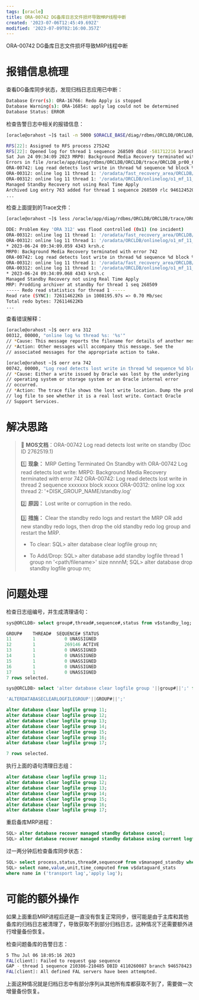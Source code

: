 ```yaml
---
tags: [oracle]
title: ORA-00742 DG备库日志文件损坏导致MRP线程中断
created: '2023-07-06T12:45:49.692Z'
modified: '2023-07-09T02:16:00.357Z'
---
```


ORA-00742 DG备库日志文件损坏导致MRP线程中断


# 报错信息梳理
查看DG备库同步状态，发现归档日志应用已中断：
```bash
Database Error(s): ORA-16766: Redo Apply is stopped
Database Warning(s): ORA-16854: apply lag could not be determined
Database Status: ERROR
```

检查告警日志中相关的报错信息：
```bash
[oracle@orahost ~]$ tail -n 5000 $ORACLE_BASE/diag/rdbms/ORCLDB/ORCLDB/trace/alert_ORCLDB.log | grep -i -B3 -A5 error 

RFS[22]: Assigned to RFS process 275242 
RFS[22]: Opened log for thread 1 sequence 268509 dbid -581712216 branch 946124520 
Sat Jun 24 09:34:09 2023 MRP0: Background Media Recovery terminated with error 742 
Errors in file /oracle/app/diag/rdbms/ORCLDB/ORCLDB/trace/ORCLDB_pr00_6904.trc:
ORA-00742: Log read detects lost write in thread %d sequence %d block %d 
ORA-00312: online log 11 thread 1: '/oradata/fast_recovery_area/ORCLDB/onlinelog/o1_mf_11_l7vmy78h_.log' 
ORA-00312: online log 11 thread 1: '/oradata/ORCLDB/onlinelog/o1_mf_11_l7vmy5vx_.log' 
Managed Standby Recovery not using Real Time Apply 
Archived Log entry 763 added for thread 1 sequence 268509 rlc 946124520 ID 0xe50b0ccc dest 5:
...
```

检查上面提到的Trace文件：
```bash
[oracle@orahost ~]$ less /oracle/app/diag/rdbms/ORCLDB/ORCLDB/trace/ORCLDB_pr00_6904.trc

DDE: Problem Key 'ORA 312' was flood controlled (0x1) (no incident) 
ORA-00312: online log 11 thread 1: '/oradata/fast_recovery_area/ORCLDB/onlinelog/o1_mf_11_l7vmy78h_.log' 
ORA-00312: online log 11 thread 1: '/oradata/ORCLDB/onlinelog/o1_mf_11_l7vmy5vx_.log' 
* 2023-06-24 09:34:09.059 4343 krsh.c 
MRP0: Background Media Recovery terminated with error 742 
ORA-00742: Log read detects lost write in thread %d sequence %d block %d 
ORA-00312: online log 11 thread 1: '/oradata/fast_recovery_area/ORCLDB/onlinelog/o1_mf_11_l7vmy78h_.log' 
ORA-00312: online log 11 thread 1: '/oradata/ORCLDB/onlinelog/o1_mf_11_l7vmy5vx_.log' 
* 2023-06-24 09:34:09.068 4343 krsh.c 
Managed Standby Recovery not using Real Time Apply 
MRP: Prodding archiver at standby for thread 1 seq 268509 
----- Redo read statistics for thread 1 ----- 
Read rate (SYNC): 726114622Kb in 1008195.97s => 0.70 Mb/sec 
Total redo bytes: 726114622Kb 
...
```

查看错误解释： 
```bash
[oracle@orahost ~]$ oerr ora 312 
00312, 00000, "online log %s thread %s: '%s'" 
// *Cause: This message reports the filename for details of another message. 
// *Action: Other messages will accompany this message. See the 
// associated messages for the appropriate action to take. 

[oracle@orahost ~]$ oerr ora 742 
00742, 00000, "Log read detects lost write in thread %d sequence %d block %d" 
// *Cause: Either a write issued by Oracle was lost by the underlying 
// operating system or storage system or an Oracle internal error 
// occurred. 
// *Action: The trace file shows the lost write location. Dump the problematic 
// log file to see whether it is a real lost write. Contact Oracle 
// Support Services.
```

# 解决思路
>:book: **MOS文档**：ORA-00742 Log read detects lost write on standby (Doc ID 2762519.1)
> 
>:one: **现象：**
> MRP Getting Terminated On Standby with ORA-00742 
> Log read detects lost write:
> MRP0: Background Media Recovery terminated with error 742 
>ORA-00742: Log read detects lost write in thread 2 sequence xxxxxxx block xxxxx 
> ORA-00312: online log xxx thread 2: '+DISK_GROUP_NAME/standby.log'
>
>:two: **原因：** 
> Lost write or corruption in the redo.
>
>:three: **措施：** 
> Clear the standby redo logs and restart the MRP OR add new standby redo logs, then drop the old standby redo log group and restart the MRP.
>
> - To clear: 
> SQL> alter database clear logfile group nn;
>
> - To Add/Drop: 
> SQL> alter database add standby logfile thread 1 group nn '<path/filename>' size nnnnM; 
> SQL> alter database drop standby logfile group nn;


# 问题处理
检查日志组编号，并生成清理语句：
```sql
sys@ORCLDB> select group#,thread#,sequence#,status from v$standby_log;

GROUP#    THREAD#  SEQUENCE# STATUS
11        1           0 UNASSIGNED
12        1           269146 ACTIVE
13        1           0 UNASSIGNED
14        1           0 UNASSIGNED
15        1           0 UNASSIGNED
16        1           0 UNASSIGNED
17        1           0 UNASSIGNED
7 rows selected.

sys@ORCLDB> select 'alter database clear logfile group '||group#||';' from v$standby_log;

'ALTERDATABASECLEARLOGFILEGROUP'||GROUP#||';'

alter database clear logfile group 11; 
alter database clear logfile group 12; 
alter database clear logfile group 13; 
alter database clear logfile group 14; 
alter database clear logfile group 15; 
alter database clear logfile group 16; 
alter database clear logfile group 17;

7 rows selected.
```

执行上面的语句清理日志组：
```sql
alter database clear logfile group 11; 
alter database clear logfile group 12; 
alter database clear logfile group 13; 
alter database clear logfile group 14; 
alter database clear logfile group 15; 
alter database clear logfile group 16; 
alter database clear logfile group 17;
```

重启备库MRP进程： 
```sql
SQL> alter database recover managed standby database cancel; 
SQL> alter database recover managed standby database using current logfile disconnect from session;
```

过一两分钟后检查备库同步状态：
```sql
SQL> select process,status,thread#,sequence# from v$managed_standby where status<>'IDLE'; 
SQL> select name,value,unit,time_computed from v$dataguard_stats 
where name in ('transport lag','apply lag');
```

# 可能的额外操作
如果上面重启MRP进程后还是一直没有恢复正常同步，很可能是由于主库和其他备库的归档日志被清理了，导致获取不到部分归档日志，这种情况下还需要额外进行增量备份恢复。

检查问题备库的告警日志：
```bash
5 Thu Jul 06 18:05:16 2023 
FAL[client]: Failed to request gap sequence 
GAP - thread 1 sequence 210386-210485 DBID 4110260087 branch 946578423 
FAL[client]: All defined FAL servers have been attempted.
```
上面这种情况就是归档日志中有部分序列从其他所有库都获取不到了，需要做一次增量备份恢复。




